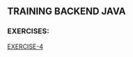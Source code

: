 ## TRAINING BACKEND JAVA
### EXERCISES:
[EXERCISE-4](https://github.com/sfvgekko/training-java/training-java-index/blob/main/README.md#exe-4)
